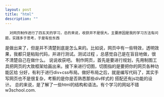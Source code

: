 ```yaml
---
layout: post
title: "html"
description: ""
---
```

      
      对网页制作进行了四五天的学习，总的来说，收获并不是很大。主要原因是我的学习方法有问题，实践多于思考，于是有些东西
是做出来了，但是并不清楚到底是怎么来的。比如说，网页中有一些特效，透明效果，我都只是粘贴代码，并进行测试。测试过程
，总感觉自己是在盲目地做，很不清楚自己在做什么。
      说说收获吧。
制作网页，首先是要进行规划，先用制图工具把网页的大致框架给画出来。接下来进行切图，切图指的是要把你的网页各种功能区给
分好，有利于进行div+css布局。做好布局之后，就是编写代码了，其实手写网页也不是很复杂，考察的是你是否熟悉那些div样式的
搭配还有js功能的设计。
      总的来说，是了解了一些html的结构和语法。有个学习的网站不错w3school.com.
